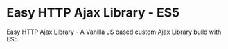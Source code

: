 # Easy HTTP Ajax Library - ES5
Easy HTTP Ajax Library - A Vanilla JS based custom Ajax Library build with ES5
